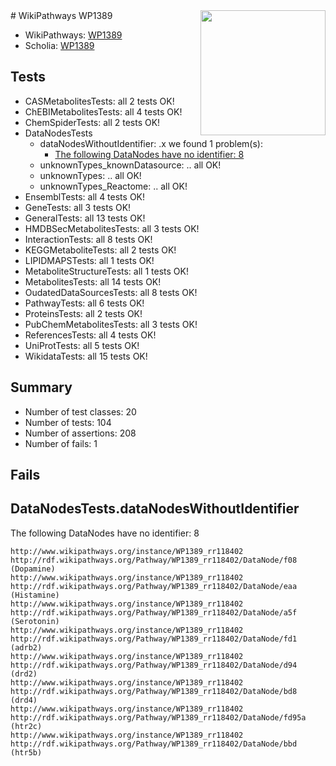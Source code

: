 <img style="float: right; width: 200px" src="https://upload.wikimedia.org/wikipedia/commons/thumb/8/83/Wplogo_with_text_500.png/640px-Wplogo_with_text_500.png" />
# WikiPathways WP1389

* WikiPathways: [WP1389](https://new.wikipathways.org/pathways/WP1389)
* Scholia: [WP1389](https://scholia.toolforge.org/wikipathways/WP1389)
## Tests
* CASMetabolitesTests: all 2 tests OK!
* ChEBIMetabolitesTests: all 4 tests OK!
* ChemSpiderTests: all 2 tests OK!
* DataNodesTests
    * dataNodesWithoutIdentifier: .x we found 1 problem(s):
        * [The following DataNodes have no identifier: 8](#d2d32fa7)
    * unknownTypes_knownDatasource: .. all OK!
    * unknownTypes: .. all OK!
    * unknownTypes_Reactome: .. all OK!
* EnsemblTests: all 4 tests OK!
* GeneTests: all 3 tests OK!
* GeneralTests: all 13 tests OK!
* HMDBSecMetabolitesTests: all 3 tests OK!
* InteractionTests: all 8 tests OK!
* KEGGMetaboliteTests: all 2 tests OK!
* LIPIDMAPSTests: all 1 tests OK!
* MetaboliteStructureTests: all 1 tests OK!
* MetabolitesTests: all 14 tests OK!
* OudatedDataSourcesTests: all 8 tests OK!
* PathwayTests: all 6 tests OK!
* ProteinsTests: all 2 tests OK!
* PubChemMetabolitesTests: all 3 tests OK!
* ReferencesTests: all 4 tests OK!
* UniProtTests: all 5 tests OK!
* WikidataTests: all 15 tests OK!


## Summary

* Number of test classes: 20
* Number of tests: 104
* Number of assertions: 208
* Number of fails: 1

## Fails

<a name="d2d32fa7" />

## DataNodesTests.dataNodesWithoutIdentifier

The following DataNodes have no identifier: 8
```
http://www.wikipathways.org/instance/WP1389_rr118402 http://rdf.wikipathways.org/Pathway/WP1389_rr118402/DataNode/f08 (Dopamine)
http://www.wikipathways.org/instance/WP1389_rr118402 http://rdf.wikipathways.org/Pathway/WP1389_rr118402/DataNode/eaa (Histamine)
http://www.wikipathways.org/instance/WP1389_rr118402 http://rdf.wikipathways.org/Pathway/WP1389_rr118402/DataNode/a5f (Serotonin)
http://www.wikipathways.org/instance/WP1389_rr118402 http://rdf.wikipathways.org/Pathway/WP1389_rr118402/DataNode/fd1 (adrb2)
http://www.wikipathways.org/instance/WP1389_rr118402 http://rdf.wikipathways.org/Pathway/WP1389_rr118402/DataNode/d94 (drd2)
http://www.wikipathways.org/instance/WP1389_rr118402 http://rdf.wikipathways.org/Pathway/WP1389_rr118402/DataNode/bd8 (drd4)
http://www.wikipathways.org/instance/WP1389_rr118402 http://rdf.wikipathways.org/Pathway/WP1389_rr118402/DataNode/fd95a (htr2c)
http://www.wikipathways.org/instance/WP1389_rr118402 http://rdf.wikipathways.org/Pathway/WP1389_rr118402/DataNode/bbd (htr5b)
```

